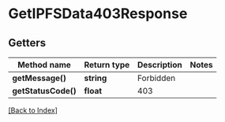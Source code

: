 # GetIPFSData403Response

## Getters

Method name | Return type | Description | Notes
------------ | ------------- | ------------- | -------------
**getMessage()** | **string** | Forbidden |
**getStatusCode()** | **float** | 403 |

[[Back to Index]](../index.md)
